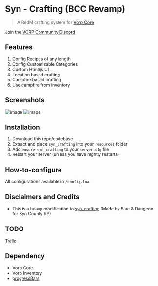 # Syn - Crafting (BCC Revamp)

> A RedM crafting system for [Vorp Core](http://docs.vorpcore.com:3000/)

Join the [VORP Community Discord](https://discord.gg/23MPbQ6)

## Features
1. Config Recipes of any length
2. Config Customizable Categories
3. Custom Html/js UI
4. Location based crafting
5. Campfire based crafting
6. Use campfire from inventory

## Screenshots
![image](https://user-images.githubusercontent.com/10902965/172117617-d736a536-d7b2-4bc9-acf8-afbbbe14a5da.png)
![image](https://user-images.githubusercontent.com/10902965/172117635-fe602e26-1ede-49fc-aef6-d19397952d70.png)

## Installation
1. Download this repo/codebase
2. Extract and place `syn_crafting` into your `resources` folder
3. Add `ensure syn_crafting` to your `server.cfg` file
4. Restart your server (unless you have nightly restarts)

## How-to-configure
All configurations available in `/config.lua`

## Disclaimers and Credits
- This is a heavy modification to [syn_crafting](https://github.com/kamelzarandah/syn_crafting) (Made by Blue & Dungeon for Syn County RP)

## TODO
[Trello](https://trello.com/b/WXwcNv2T/syn-crafting)

## Dependency
 - Vorp Core
 - Vorp Inventory
 - [progressBars](https://github.com/PokeSerGG/progressBars)
